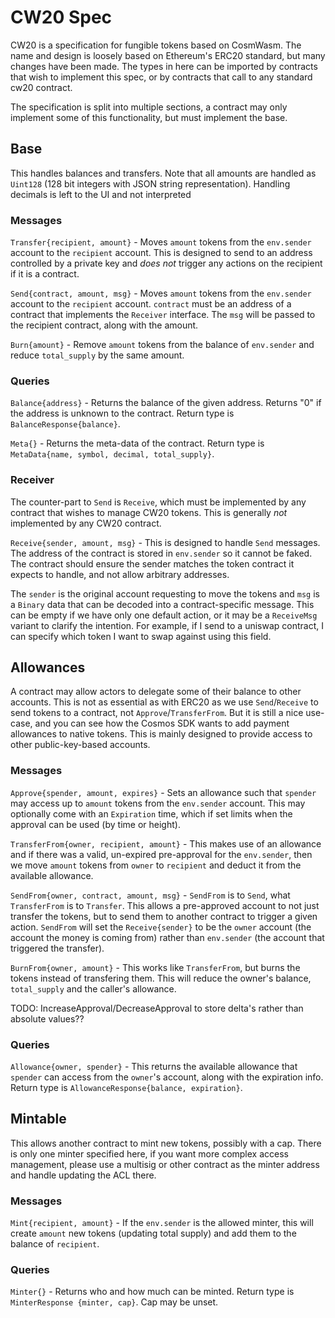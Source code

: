 # CW20 Spec

CW20 is a specification for fungible tokens based on CosmWasm.
The name and design is loosely based on Ethereum's ERC20 standard,
but many changes have been made. The types in here can be imported by 
contracts that wish to implement this  spec, or by contracts that call 
to any standard cw20 contract.

The specification is split into multiple sections, a contract may only
implement some of this functionality, but must implement the base.

## Base

This handles balances and transfers. Note that all amounts are
handled as `Uint128` (128 bit integers with JSON string representation).
Handling decimals is left to the UI and not interpreted 

### Messages

`Transfer{recipient, amount}` - Moves `amount` tokens from the 
`env.sender` account to the `recipient` account. This is designed to
send to an address controlled by a private key and *does not* trigger
any actions on the recipient if it is a contract.

`Send{contract, amount, msg}` - Moves `amount` tokens from the 
`env.sender` account to the `recipient` account. `contract` must be an 
address of a contract that implements the `Receiver` interface. The `msg`
will be passed to the recipient contract, along with the amount. 

`Burn{amount}` - Remove `amount` tokens from the balance of `env.sender`
and reduce `total_supply` by the same amount.

### Queries

`Balance{address}` - Returns the balance of the given address.
Returns "0" if the address is unknown to the contract. Return type
is `BalanceResponse{balance}`.

`Meta{}` - Returns the meta-data of the contract. Return type is
`MetaData{name, symbol, decimal, total_supply}`.

### Receiver

The counter-part to `Send` is `Receive`, which must be implemented by
any contract that wishes to manage CW20 tokens. This is generally *not*
implemented by any CW20 contract.

`Receive{sender, amount, msg}` - This is designed to handle `Send`
messages. The address of the contract is stored in `env.sender`
so it cannot be faked. The contract should ensure the sender matches
the token contract it expects to handle, and not allow arbitrary addresses.

The `sender` is the original account requesting to move the tokens
and `msg` is a `Binary` data that can be decoded into a contract-specific
message. This can be empty if we have only one default action, 
or it may be a `ReceiveMsg` variant to clarify the intention. For example,
if I send to a uniswap contract, I can specify which token I want to swap 
against using this field.

## Allowances

A contract may allow actors to delegate some of their balance to other
accounts. This is not as essential as with ERC20 as we use `Send`/`Receive`
to send tokens to a contract, not `Approve`/`TransferFrom`. But it
is still a nice use-case, and you can see how the Cosmos SDK wants to add
payment allowances to native tokens. This is mainly designed to provide
access to other public-key-based accounts.

### Messages

`Approve{spender, amount, expires}` - Sets an allowance such that `spender`
may access up to `amount` tokens from the `env.sender` account. This may
optionally come with an `Expiration` time, which if set limits when the
approval can be used (by time or height).

`TransferFrom{owner, recipient, amount}` - This makes use of an allowance
and if there was a valid, un-expired pre-approval for the `env.sender`, 
then we move `amount` tokens from `owner` to `recipient` and deduct it
from the available allowance.

`SendFrom{owner, contract, amount, msg}` - `SendFrom` is to `Send`, what
`TransferFrom` is to `Transfer`. This allows a pre-approved account to
not just transfer the tokens, but to send them to another contract
to trigger a given action. `SendFrom` will set the `Receive{sender}`
to be the `owner` account (the account the money is coming from)
rather than `env.sender` (the account that triggered the transfer).

`BurnFrom{owner, amount}` - This works like `TransferFrom`, but burns 
the tokens instead of transfering them. This will reduce the owner's 
balance, `total_supply` and the caller's allowance.

TODO: IncreaseApproval/DecreaseApproval to store delta's rather than absolute values??

### Queries

`Allowance{owner, spender}` - This returns the available allowance
that `spender` can access from the `owner`'s account, along with the
expiration info. Return type is `AllowanceResponse{balance, expiration}`.
 
## Mintable

This allows another contract to mint new tokens, possibly with a cap.
There is only one minter specified here, if you want more complex
access management, please use a multisig or other contract as the
minter address and handle updating the ACL there.

### Messages

`Mint{recipient, amount}` - If the `env.sender` is the allowed minter,
this will create `amount` new tokens (updating total supply) and
add them to the balance of `recipient`.

### Queries

`Minter{}` - Returns who and how much can be minted. Return type is
`MinterResponse {minter, cap}`. Cap may be unset.
